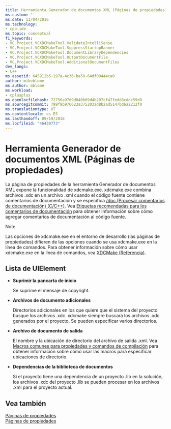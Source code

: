 ```yaml
---
title: Herramienta Generador de documentos XML (Páginas de propiedades) | Microsoft Docs
ms.custom: ''
ms.date: 11/04/2016
ms.technology:
- cpp-ide
ms.topic: conceptual
f1_keywords:
- VC.Project.VCXDCMakeTool.ValidateIntelliSense
- VC.Project.VCXDCMakeTool.SuppressStartupBanner
- VC.Project.VCXDCMakeTool.DocumentLibraryDependencies
- VC.Project.VCXDCMakeTool.OutputDocumentFile
- VC.Project.VCXDCMakeTool.AdditionalDocumentFiles
dev_langs:
- C++
ms.assetid: 645912b5-197a-4c36-ba58-64df09444ca0
author: mikeblome
ms.author: mblome
ms.workload:
- cplusplus
ms.openlocfilehash: 72756a97d9d840b09d4b207cf47fedd8cddc59d8
ms.sourcegitcommit: 799f9b976623a375203ad8b2ad5147bd6a2212f0
ms.translationtype: HT
ms.contentlocale: es-ES
ms.lasthandoff: 09/19/2018
ms.locfileid: "46430773"
---
```

# <a name="xml-document-generator-tool-property-pages"></a>Herramienta Generador de documentos XML (Páginas de propiedades)

La página de propiedades de la herramienta Generador de documentos XML expone la funcionalidad de xdcmake.exe. xdcmake.exe combina archivos .xdc en un archivo .xml cuando el código fuente contiene comentarios de documentación y se especifica [/doc (Procesar comentarios de documentación) (C/C++)](../build/reference/doc-process-documentation-comments-c-cpp.md). Vea [Etiquetas recomendadas para los comentarios de documentación](../ide/recommended-tags-for-documentation-comments-visual-cpp.md) para obtener información sobre cómo agregar comentarios de documentación al código fuente.

> [!NOTE]
>  Las opciones de xdcmake.exe en el entorno de desarrollo (las páginas de propiedades) difieren de las opciones cuando se usa xdcmake.exe en la línea de comandos. Para obtener información sobre cómo usar xdcmake.exe en la línea de comandos, vea [XDCMake (Referencia)](../ide/xdcmake-reference.md).

## <a name="uielement-list"></a>Lista de UIElement

- **Suprimir la pancarta de inicio**

   Se suprime el mensaje de copyright.

- **Archivos de documento adicionales**

   Directorios adicionales en los que quiere que el sistema del proyecto busque los archivos .xdc. xdcmake siempre buscará los archivos .xdc generados por el proyecto. Se pueden especificar varios directorios.

- **Archivo de documento de salida**

   El nombre y la ubicación de directorio del archivo de salida .xml. Vea [Macros comunes para propiedades y comandos de compilación](../ide/common-macros-for-build-commands-and-properties.md) para obtener información sobre cómo usar las macros para especificar ubicaciones de directorio.

- **Dependencias de la biblioteca de documentos**

   Si el proyecto tiene una dependencia de un proyecto .lib en la solución, los archivos .xdc del proyecto .lib se pueden procesar en los archivos .xml para el proyecto actual.

## <a name="see-also"></a>Vea también

[Páginas de propiedades](../ide/property-pages-visual-cpp.md)<br>
[Páginas de propiedades](../ide/property-pages-visual-cpp.md)